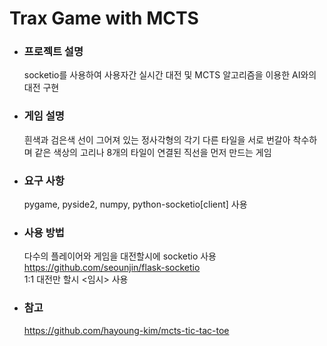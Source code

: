 # Trax Game with MCTS

+ ### 프로젝트 설명
  socketio를 사용하여 사용자간 실시간 대전 및 MCTS 알고리즘을 이용한 AI와의 대전 구현

+ ### 게임 설명
  흰색과 검은색 선이 그어져 있는 정사각형의 각기 다른 타일을 서로 번갈아 착수하며 같은 색상의 고리나 8개의 타일이 연결된 직선을 먼저 만드는 게임
  
+ ### 요구 사항
  pygame, pyside2, numpy, python-socketio[client] 사용

+ ### 사용 방법
  다수의 플레이어와 게임을 대전할시에 socketio 사용 <https://github.com/seounjin/flask-socketio>    
  1:1 대전만 할시 <임시> 사용
  
+ ### 참고
  <https://github.com/hayoung-kim/mcts-tic-tac-toe>
  

